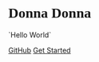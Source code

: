 

<h1><font face="verdana">Donna Donna</font></h1>
`Hello World`

[GitHub](https://github.com/Sctwang/docsify)
[Get Started](#introduction)


